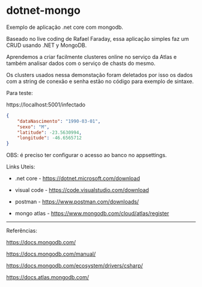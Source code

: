 # dotnet-mongo

Exemplo de aplicação .net core com mongodb.

Baseado no live coding de Rafael Faraday, essa aplicação simples faz um CRUD usando .NET y MongoDB.

Aprendemos a criar facilmente clusteres online no serviço da Atlas e também analisar dados com o serviço de chasts do mesmo.

Os clusters usados nessa demonstação foram deletados por isso os dados com a string de conexão e senha estão no código para exemplo de sintaxe.

Para teste:

https://localhost:5001/infectado

```json
{
	"dataNascimento": "1990-03-01",
	"sexo": "M",
	"latitude": -23.5630994,
	"longitude": -46.6565712
}
```
OBS: é preciso ter configurar o acesso ao banco no appsettings.

Links Uteis:

- .net core - https://dotnet.microsoft.com/download

- visual code - https://code.visualstudio.com/download

- postman - https://www.postman.com/downloads/

- mongo atlas - https://www.mongodb.com/cloud/atlas/register


-----------------------------------------------

Referências:

https://docs.mongodb.com/

https://docs.mongodb.com/manual/

https://docs.mongodb.com/ecosystem/drivers/csharp/

https://docs.atlas.mongodb.com/
